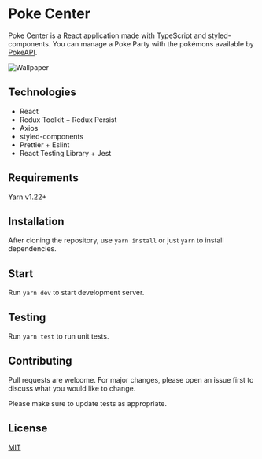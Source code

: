 # Poke Center

Poke Center is a React application made with TypeScript and styled-components.
You can manage a Poke Party with the pokémons available by [PokeAPI](https://pokeapi.co/).

![Wallpaper](https://i.imgur.com/dUv2WBz.jpg)

## Technologies

- React
- Redux Toolkit + Redux Persist
- Axios
- styled-components
- Prettier + Eslint
- React Testing Library + Jest

## Requirements 

Yarn v1.22+

## Installation

After cloning the repository, use `yarn install` or just `yarn` to install dependencies.

## Start

Run `yarn dev` to start development server.

## Testing

Run `yarn test` to run unit tests.

## Contributing

Pull requests are welcome. For major changes, please open an issue first
to discuss what you would like to change.

Please make sure to update tests as appropriate.

## License

[MIT](https://choosealicense.com/licenses/mit/)
